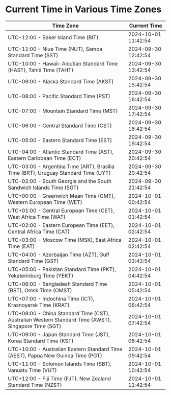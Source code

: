 # Current Time in Various Time Zones

| Time Zone | Current Time |
|-----------|--------------|
| UTC-12:00 - Baker Island Time (BIT) | 2024-10-01 11:42:54 |
| UTC-11:00 - Niue Time (NUT), Samoa Standard Time (SST) | 2024-09-30 12:42:54 |
| UTC-10:00 - Hawaii-Aleutian Standard Time (HAST), Tahiti Time (TAHT) | 2024-09-30 13:42:54 |
| UTC-09:00 - Alaska Standard Time (AKST) | 2024-09-30 15:42:54 |
| UTC-08:00 - Pacific Standard Time (PST) | 2024-09-30 16:42:54 |
| UTC-07:00 - Mountain Standard Time (MST) | 2024-09-30 17:42:54 |
| UTC-06:00 - Central Standard Time (CST) | 2024-09-30 18:42:54 |
| UTC-05:00 - Eastern Standard Time (EST) | 2024-09-30 19:42:54 |
| UTC-04:00 - Atlantic Standard Time (AST), Eastern Caribbean Time (ECT) | 2024-09-30 20:42:54 |
| UTC-03:00 - Argentina Time (ART), Brasília Time (BRT), Uruguay Standard Time (UYT) | 2024-09-30 20:42:54 |
| UTC-02:00 - South Georgia and the South Sandwich Islands Time (SGT) | 2024-09-30 21:42:54 |
| UTC±00:00 - Greenwich Mean Time (GMT), Western European Time (WET) | 2024-10-01 00:42:54 |
| UTC+01:00 - Central European Time (CET), West Africa Time (WAT) | 2024-10-01 01:42:54 |
| UTC+02:00 - Eastern European Time (EET), Central Africa Time (CAT) | 2024-10-01 02:42:54 |
| UTC+03:00 - Moscow Time (MSK), East Africa Time (EAT) | 2024-10-01 02:42:54 |
| UTC+04:00 - Azerbaijan Time (AZT), Gulf Standard Time (GST) | 2024-10-01 03:42:54 |
| UTC+05:00 - Pakistan Standard Time (PKT), Yekaterinburg Time (YEKT) | 2024-10-01 04:42:54 |
| UTC+06:00 - Bangladesh Standard Time (BST), Omsk Time (OMST) | 2024-10-01 05:42:54 |
| UTC+07:00 - Indochina Time (ICT), Krasnoyarsk Time (KRAT) | 2024-10-01 06:42:54 |
| UTC+08:00 - China Standard Time (CST), Australian Western Standard Time (AWST), Singapore Time (SGT) | 2024-10-01 07:42:54 |
| UTC+09:00 - Japan Standard Time (JST), Korea Standard Time (KST) | 2024-10-01 08:42:54 |
| UTC+10:00 - Australian Eastern Standard Time (AEST), Papua New Guinea Time (PGT) | 2024-10-01 09:42:54 |
| UTC+11:00 - Solomon Islands Time (SBT), Vanuatu Time (VUT) | 2024-10-01 10:42:54 |
| UTC+12:00 - Fiji Time (FJT), New Zealand Standard Time (NZST) | 2024-10-01 11:42:54 |
